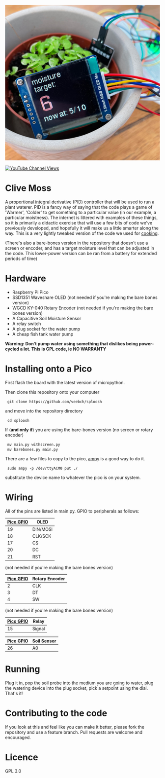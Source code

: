 ![sploosh](/sploosh.jpg)

[![YouTube Channel Views](https://img.shields.io/youtube/channel/views/UCz5BOU9J9pB_O0B8-rDjCWQ?label=YouTube&style=social)](https://www.youtube.com/channel/UCz5BOU9J9pB_O0B8-rDjCWQ)

# Clive Moss

A [proportional integral derivative](https://en.wikipedia.org/wiki/PID_controller) (PID) controller that will be used to run a plant waterer. PID is a fancy way of saying that the code plays a game of 'Warmer', 'Colder' to get something to a particular value (in our example, a particular moistness). The internet is littered with examples of these things, so it is primarily a didactic exercise that will use a few bits of code we've previously developed, and hopefully it will make us a little smarter along the way. This is a very lightly tweaked version of the code we used for [cooking](https://github.com/veebch/heat-o-matic).

(There's also a bare-bones version in the repository that doesn't use a screen or encoder, and has a target moisture level that can be adjusted in the code. This lower-power version can be ran from a battery for extended periods of time)


# Hardware

- Raspberry Pi Pico 
- SSD1351 Waveshare OLED (not needed if you're making the bare bones version)
- WGCD KY-040 Rotary Encoder (not needed if you're making the bare bones version)
- A Capacitive Soil Moisture Sensor
- A relay switch
- A plug socket for the water pump
- A cheap fish tank water pump

**Warning: Don't pump water using something that dislikes being power-cycled a lot. This is GPL code, ie NO WARRANTY**

# Installing onto a Pico

First flash the board with the latest version of micropython. 

Then clone this repository onto your computer

     git clone https://github.com/veebch/sploosh

and move into the repository directory

     cd sploosh

If (**and only if**) you are using the bare-bones version (no screen or rotary encoder)

     mv main.py withscreen.py
     mv barebones.py main.py

There are a few files to copy to the pico, [ampy](https://learn.adafruit.com/micropython-basics-load-files-and-run-code/install-ampy) is a good way to do it.

     sudo ampy -p /dev/ttyACM0 put ./
     
substitute the device name to whatever the pico is on your system. 

# Wiring

All of the pins are listed in main.py. 
GPIO to peripherals as follows:

| [Pico GPIO](https://www.elektronik-kompendium.de/sites/raspberry-pi/bilder/raspberry-pi-pico-gpio.png) | OLED |
|-----------|------|
|   19       | DIN/MOSI  |
|   18      | CLK/SCK  |
|   17      | CS  |
|   20       | DC  |
|   21      | RST  |

(not needed if you're making the bare bones version)


| [Pico GPIO](https://www.elektronik-kompendium.de/sites/raspberry-pi/bilder/raspberry-pi-pico-gpio.png) | Rotary Encoder |
|-----------|----------------|
|   2       | CLK            |
|   3       | DT             |
|   4       | SW             |

(not needed if you're making the bare bones version)


| [Pico GPIO](https://www.elektronik-kompendium.de/sites/raspberry-pi/bilder/raspberry-pi-pico-gpio.png) | Relay |
|-----------|----------------|
|   15       | Signal        |


| [Pico GPIO](https://www.elektronik-kompendium.de/sites/raspberry-pi/bilder/raspberry-pi-pico-gpio.png) | Soil Sensor |
|-----------|----------------|
|   26       | A0             |

# Running

Plug it in, pop the soil probe into the medium you are going to water, plug the watering device into the plug socket, pick a setpoint using the dial. That's it!


# Contributing to the code

If you look at this and feel like you can make it better, please fork the repository and use a feature branch. Pull requests are welcome and encouraged.

# Licence 
GPL 3.0
